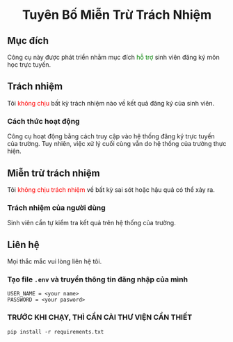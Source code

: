 # <div style="text-align: center;"><b>Tuyên Bố Miễn Trừ Trách Nhiệm</b></div>

## Mục đích

Công cụ này được phát triển nhằm mục đích <span style="color:green">hỗ trợ</span> sinh viên đăng ký môn học trực tuyến.

## Trách nhiệm

Tôi <span style="color:red">không chịu</span> bất kỳ trách nhiệm nào về kết quả đăng ký của sinh viên.

### Cách thức hoạt động

Công cụ hoạt động bằng cách truy cập vào hệ thống đăng ký trực tuyến của trường. Tuy nhiên, việc xử lý cuối cùng vẫn do hệ thống của trường thực hiện.

## Miễn trừ trách nhiệm

Tôi <span style="color:red">không chịu trách nhiệm</span> về bất kỳ sai sót hoặc hậu quả có thể xảy ra.

### Trách nhiệm của người dùng

Sinh viên cần tự kiểm tra kết quả trên hệ thống của trường.

## Liên hệ

Mọi thắc mắc vui lòng liên hệ tôi.

### Tạo file `.env` và truyền thông tin đăng nhập của mình

```
USER_NAME = <your name>
PASSWORD = <your pasword>

```

### TRƯỚC KHI CHẠY, THÌ CẦN CÀI THƯ VIỆN CẦN THIẾT

```
pip install -r requirements.txt
```
